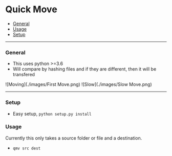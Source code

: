 # Quick Move
* [General](#general)
* [Usage](#usage)
* [Setup](#setup)

---
### General
* This uses python >=3.6
* Will compare by hashing files and if they are different, then it will be transfered

![Moving](./images/First Move.png)
![Slow](./images/Slow Move.png)

---
### Setup
* Easy setup, `python setup.py install`

### Usage
Currently this only takes a source folder or file and a destination.
* `qmv src dest`
